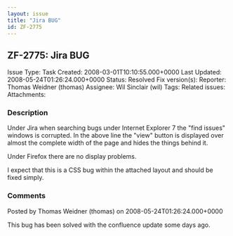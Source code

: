 ```yaml
---
layout: issue
title: "Jira BUG"
id: ZF-2775
---
```


ZF-2775: Jira BUG
-----------------

 Issue Type: Task Created: 2008-03-01T10:10:55.000+0000 Last Updated: 2008-05-24T01:26:24.000+0000 Status: Resolved Fix version(s): 
 Reporter:  Thomas Weidner (thomas)  Assignee:  Wil Sinclair (wil)  Tags: 
 Related issues: 
 Attachments: 
### Description

Under Jira when searching bugs under Internet Explorer 7 the "find issues" windows is corrupted. In the above line the "view" button is displayed over almost the complete width of the page and hides the things behind it.

Under Firefox there are no display problems.

I expect that this is a CSS bug within the attached layout and should be fixed simply.

 

 

### Comments

Posted by Thomas Weidner (thomas) on 2008-05-24T01:26:24.000+0000

This bug has been solved with the confluence update some days ago.

 

 